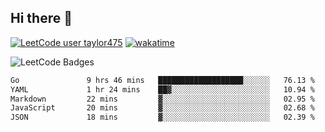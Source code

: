 ## Hi there 👋

[![LeetCode user taylor475](https://img.shields.io/badge/dynamic/json?style=for-the-badge&labelColor=black&color=%23ffa116&label=Solved&query=solvedOverTotal&url=https%3A%2F%2Fleetcode-badge.vercel.app%2Fapi%2Fusers%2Ftaylor475&logo=leetcode&logoColor=yellow)](https://leetcode.com/taylor475/)
[![wakatime](https://wakatime.com/badge/user/8c6aced9-f66a-452f-8802-5d7239ce5c50.svg)](https://wakatime.com/@8c6aced9-f66a-452f-8802-5d7239ce5c50)

<img src="https://leetcode-badge-showcase.vercel.app/api?username=taylor475" alt="LeetCode Badges" />

<!--START_SECTION:waka-->

```txt
Go               9 hrs 46 mins   ███████████████████░░░░░░   76.13 %
YAML             1 hr 24 mins    ██▓░░░░░░░░░░░░░░░░░░░░░░   10.94 %
Markdown         22 mins         ▓░░░░░░░░░░░░░░░░░░░░░░░░   02.95 %
JavaScript       20 mins         ▓░░░░░░░░░░░░░░░░░░░░░░░░   02.68 %
JSON             18 mins         ▓░░░░░░░░░░░░░░░░░░░░░░░░   02.39 %
```

<!--END_SECTION:waka-->

<!--
**taylor475/taylor475** is a _special_ repository because its `README.md` (this file) appears on your GitHub profile.
